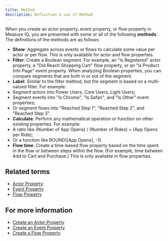 ```yaml
---
title: Method 
description: Definition & use of Method 
---
```

When you create an actor property, event property, or flow property in Measure IQ, you are presented with some or all of the following **methods**. The definitions of the methods are as follows:

- **Show**: Aggregate across events or flows to calculate some value per actor or per flow. This is only available for actor and flow properties.
- **Filter**: Create a Boolean segment. For example, an "Is Registered" actor property, a "Did Reach Shopping Cart" flow property, or an "Is Product Info Page" event property. When analyzing Boolean properties, you can compare segments that are both in or out of the segment.
- **Label**: Similar to the filter method, but the segment is based on a multi-valued filter. For example:
-   Segment actors into Power Users, Core Users, Light Users;
-   Segment events into "Is Chrome", "Is Safari", and "Is Other" event properties;
-   Or segment flows into "Reached Step 1", "Reached Step 2", and "Reached Step 3".
- **Calculate**: Perform any mathematical operation or function on other existing properties. For example:
-   A ratio like (Number of App Opens) / (Number of Rides) = (App Opens per Ride);
-   Or a function like ROUND(\[App Opens\], -1).
- **Flow time**: Create a time-based flow property based on the time spent in the flow or between steps within the flow. (For example, time between Add to Cart and Purchase.) This is only available in flow properties.

## Related terms

- [Actor Property](../actor-property)
- [Event Property](../event-property)
- [Flow Property](../flow-property)

## For more information

- [Create an Actor Property](https://behavure.ai/docs/wiki/spaces/SGV/pages/2139259462/Create+an+Actor+Property+v5)
- [Create an Event Property](https://behavure.ai/docs/wiki/spaces/SGV/pages/2139259425/Create+an+Event+Property+v5)
- [Create a Flow Property](https://behavure.ai/docs/wiki/spaces/SGV/pages/2139259375/Create+a+Flow+Property+v5)